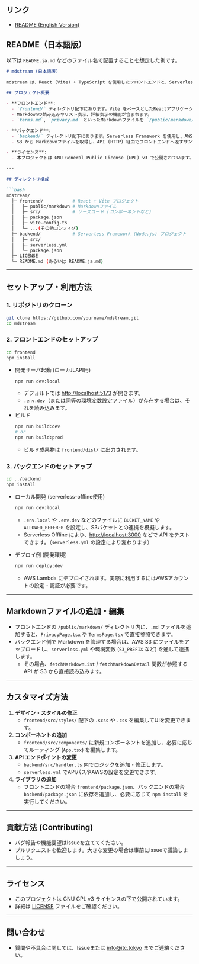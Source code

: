 ## リンク
- [README (English Version)](./README.md)

## README（日本語版）

以下は `README.ja.md` などのファイル名で配置することを想定した例です。

```md
# mdstream (日本語版)

mdstream は、React (Vite) + TypeScript を使用したフロントエンドと、Serverless Framework (Node.js) を使用したバックエンドで構成されたサンプルプロジェクトです。MarkdownファイルをS3に保存し、それをWebアプリケーションで一覧・詳細表示する仕組みになっています。

## プロジェクト概要

- **フロントエンド**:  
  - `frontend/` ディレクトリ配下にあります。Vite をベースとしたReactアプリケーションです。
  - Markdownの読み込みやリスト表示、詳細表示の機能が含まれます。  
  - `terms.md`, `privacy.md` といったMarkdownファイルを `/public/markdown/` に配置しており、`TermsPage` および `PrivacyPage` コンポーネントで表示しています。

- **バックエンド**:
  - `backend/` ディレクトリ配下にあります。Serverless Framework を使用し、AWS Lambda 上で動作します。
  - S3 から Markdownファイルを取得し、API (HTTP) 経由でフロントエンドへ返すサンプルとなっています。

- **ライセンス**:  
  - 本プロジェクトは GNU General Public License (GPL) v3 で公開されています。詳細はリポジトリ直下の `LICENSE` をご覧ください。

---

## ディレクトリ構成

```bash
mdstream/
  ├─ frontend/           # React + Vite プロジェクト
  │   ├─ public/markdown # Markdownファイル
  │   ├─ src/            # ソースコード (コンポーネントなど)
  │   ├─ package.json
  │   ├─ vite.config.ts
  │   └─ ...(その他コンフィグ)
  ├─ backend/            # Serverless Framework (Node.js) プロジェクト
  │   ├─ src/
  │   ├─ serverless.yml
  │   └─ package.json
  ├─ LICENSE
  └─ README.md (あるいは README.ja.md)
```

---

## セットアップ・利用方法

### 1. リポジトリのクローン

```bash
git clone https://github.com/yourname/mdstream.git
cd mdstream
```

### 2. フロントエンドのセットアップ

```bash
cd frontend
npm install
```

- 開発サーバ起動 (ローカルAPI用)
  ```bash
  npm run dev:local
  ```
    - デフォルトでは [http://localhost:5173](http://localhost:5173) が開きます。
    - `.env.dev`（または同等の環境変数設定ファイル）が存在する場合は、それを読み込みます。
- ビルド
  ```bash
  npm run build:dev
  # or
  npm run build:prod
  ```
    - ビルド成果物は `frontend/dist/` に出力されます。

### 3. バックエンドのセットアップ

```bash
cd ../backend
npm install
```

- ローカル開発 (serverless-offline使用)
  ```bash
  npm run dev:local
  ```
    - `.env.local` や `.env.dev` などのファイルに `BUCKET_NAME` や `ALLOWED_REFERER` を設定し、S3バケットとの連携を模擬します。
    - Serverless Offline により、[http://localhost:3000](http://localhost:3000) などで API をテストできます。（`serverless.yml` の設定により変わります）

- デプロイ例 (開発環境)
  ```bash
  npm run deploy:dev
  ```
    - AWS Lambda にデプロイされます。実際に利用するにはAWSアカウントの設定・認証が必要です。

---

## Markdownファイルの追加・編集

- フロントエンドの `/public/markdown/` ディレクトリ内に、`.md` ファイルを追加すると、`PrivacyPage.tsx` や `TermsPage.tsx` で直接参照できます。
- バックエンド側で Markdown を管理する場合は、AWS S3 にファイルをアップロードし、`serverless.yml` や環境変数 (`S3_PREFIX` など) を通して連携します。
    - その場合、`fetchMarkdownList` / `fetchMarkdownDetail` 関数が参照する API が S3 から直接読み込みます。

---

## カスタマイズ方法

1. **デザイン・スタイルの修正**
    - `frontend/src/styles/` 配下の `.scss` や `.css` を編集してUIを変更できます。
2. **コンポーネントの追加**
    - `frontend/src/components/` に新規コンポーネントを追加し、必要に応じてルーティング (`App.tsx`) を編集します。
3. **API エンドポイントの変更**
    - `backend/src/handler.ts` 内でロジックを追加・修正します。
    - `serverless.yml` でAPIパスやAWSの設定を変更できます。
4. **ライブラリの追加**
    - フロントエンドの場合 `frontend/package.json`、バックエンドの場合 `backend/package.json` に依存を追加し、必要に応じて `npm install` を実行してください。

---

## 貢献方法 (Contributing)

- バグ報告や機能要望はIssueを立ててください。
- プルリクエストを歓迎します。大きな変更の場合は事前にIssueで議論しましょう。

---

## ライセンス

- このプロジェクトは GNU GPL v3 ライセンスの下で公開されています。
- 詳細は [LICENSE](./LICENSE) ファイルをご確認ください。

---

## 問い合わせ

- 質問や不具合に関しては、Issueまたは [info@itc.tokyo](mailto:info@itc.tokyo) までご連絡ください。